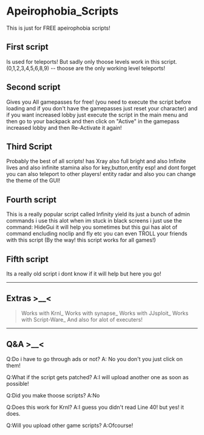 # Apeirophobia_Scripts
This is just for FREE apeirophobia scripts!

First script
---
Is used for teleports! But sadly only thoose levels work in this script. (0,1,2,3,4,5,6,8,9) -- thoose are the only working level teleports!


Second script
---
Gives you All gamepasses for free! (you need to execute the script before loading and if you don't have the gamepasses just reset your character)
and if you want increased lobby just execute the script in the main menu and then go to your backpack and then click on "Active" in the gamepass increased lobby and then
Re-Activate it again!


Third Script
---
Probably the best of all scripts!
has Xray also full bright and also Infinite lives and also infinite stamina also for key,button,entity esp! and dont forget you can also teleport to other players!
entity radar and also you can change the theme of the GUI!


Fourth script
---

This is a really popular script called Infinity yield its just a bunch of admin commands 
i use this alot when im stuck in black screens i just use the command: HideGui
it will help you sometimes but this gui has alot of command encluding noclip and fly etc you can even TROLL your friends with this script
(By the way! this script works for all games!)

Fifth script
----
Its a really old script i dont know if it will help but here you go!



------------
Extras >__<
------------
>Works with Krnl_
>Works with synapse_
>Works with JJsploit_
>Works with Script-Ware_
>And also for alot of executers!

----------
Q&A  >__<
----------
Q:Do i have to go through ads or not?
A: No you don't you just click on them!

Q:What if the script gets patched?
A:I will upload another one as soon as possible!

Q:Did you make thoose scripts?
A:No

Q:Does this work for Krnl?
A:I guess you didn't read Line 40! but yes! it does.

Q:Will you upload other game scripts?
A:Ofcourse!
